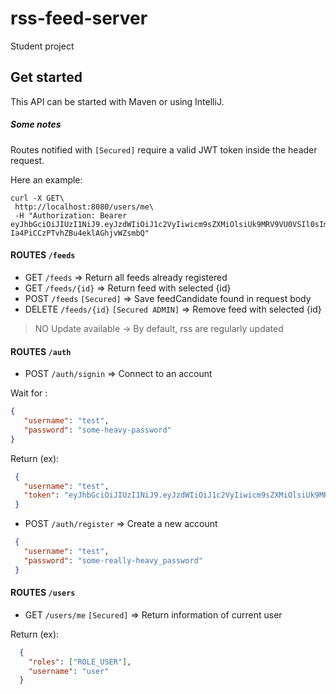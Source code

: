 # rss-feed-server

Student project

## Get started

This API can be started with Maven or using IntelliJ.

##### Some notes

Routes notified with `[Secured]` require a valid JWT token inside the header request.

Here an example: 
```
curl -X GET\
 http://localhost:8080/users/me\
 -H "Authorization: Bearer eyJhbGciOiJIUzI1NiJ9.eyJzdWIiOiJ1c2VyIiwicm9sZXMiOlsiUk9MRV9VU0VSIl0sImlhdCI6MTU1MzcxOTU4NiwiZXhwIjoxNTUzNzIzMTg2fQ.cqQsZ30B_WeV-Ia4PiCCzPTvhZBu4eklAGhjvWZsmbQ"
```

#### ROUTES `/feeds`
 - GET `/feeds` => Return all feeds already registered
 - GET `/feeds/{id}` => Return feed with selected {id}
 - POST `/feeds` `[Secured]` => Save feedCandidate found in request body
 - DELETE `/feeds/{id}` `[Secured ADMIN]` => Remove feed with selected {id}

>  NO Update available -> By default, rss are regularly updated

#### ROUTES `/auth`
 - POST `/auth/signin` => Connect to an account

Wait for :
 ```json
 {
    "username": "test",
    "password": "some-heavy-password"
 }
 ```
Return (ex): 
 ```json
  {
    "username": "test",
    "token": "eyJhbGciOiJIUzI1NiJ9.eyJzdWIiOiJ1c2VyIiwicm9sZXMiOlsiUk9MRV9VU0VSIl0sImlhdCI6MTU1MzcxOTU4NiwiZXhwIjoxNTUzNzIzMTg2fQ.cqQsZ30B_WeV-Ia4PiCCzPTvhZBu4eklAGhjvWZsmbQ"
  }
``` 

 - POST `/auth/register` => Create a new account
 
 ```json
  {
    "username": "test",
    "password": "some-really-heavy_password"
  }
 ```
 
#### ROUTES `/users`
 - GET `/users/me` `[Secured]` => Return information of current user
 
Return (ex):
```json
  {
    "roles": ["ROLE_USER"],
    "username": "user"
  } 
```
    